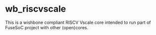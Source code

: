 # wb_riscvscale
This is a wishbone compliant RISCV Vscale core intended to run part of FuseSoC project with other (open)cores.

